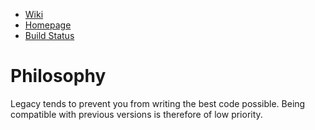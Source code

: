 - [Wiki](http://bitbucket.org/dermetfan/libgdx-utils/wiki)
- [Homepage](http://dermetfan.net/libgdx-utils.php)
- [Build Status](http://hydra.dermetfan.net/project/libgdx-utils)

# Philosophy #

Legacy tends to prevent you from writing the best code possible. Being compatible with previous versions is therefore of low priority.
